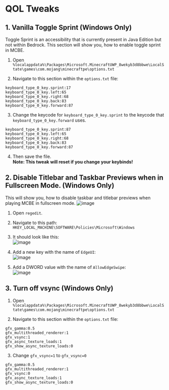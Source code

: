 
# QOL Tweaks

## 1. Vanilla Toggle Sprint (Windows Only)
Toggle Sprint is an accessibility that is currently present in Java Edition but not within Bedrock. This section will show you, how to enable toggle sprint in MCBE.

1. Open `%localappdata%\Packages\Microsoft.MinecraftUWP_8wekyb3d8bbwe\LocalState\games\com.mojang\minecraftpe\options.txt`

2. Navigate to this section within the `options.txt` file:
```
keyboard_type_0_key.sprint:17
keyboard_type_0_key.left:65
keyboard_type_0_key.right:68
keyboard_type_0_key.back:83
keyboard_type_0_key.forward:87
```

3. Change the keycode for `keyboard_type_0_key.sprint` to the keycode that `keyboard_type_0_key.forward` uses.
```
keyboard_type_0_key.sprint:87
keyboard_type_0_key.left:65
keyboard_type_0_key.right:68
keyboard_type_0_key.back:83
keyboard_type_0_key.forward:87
```
4. Then save the file.      
**Note: This tweak will reset if you change your keybinds!**

## 2. Disable Titlebar and Taskbar Previews when in Fullscreen Mode. (Windows Only)
This will show you, how to disable taskbar and titlebar previews when playing MCBE in fullscreen mode.
![image](https://user-images.githubusercontent.com/41850963/140021475-d045e817-165f-432c-9732-d6a2b49eb7d4.png)

1. Open `regedit`.

2. Navigate to this path: `HKEY_LOCAL_MACHINE\SOFTWARE\Policies\Microsoft\Windows`

3. It should look like this:     
![image](https://user-images.githubusercontent.com/41850963/140021433-5d5538a4-190e-4080-b805-e5305ab6d08f.png)

4. Add a new key with the name of `EdgeUI`:   
![image](https://user-images.githubusercontent.com/41850963/140021579-fbd44a7c-aada-462d-84d4-a1ac35352dbd.png)

5. Add a DWORD value with the name of `AllowEdgeSwipe`:           
![image](https://user-images.githubusercontent.com/41850963/140021687-10bfaff7-53a0-4235-a16d-fba09bbaf325.png)

## 3. Turn off vsync (Windows Only)
  
1. Open `%localappdata%\Packages\Microsoft.MinecraftUWP_8wekyb3d8bbwe\LocalState\games\com.mojang\minecraftpe\options.txt`

2. Navigate to this section within the `options.txt` file:
```
gfx_gamma:0.5
gfx_multithreaded_renderer:1
gfx_vsync:1
gfx_async_texture_loads:1
gfx_show_async_texture_loads:0
```

3. Change `gfx_vsync=1` to `gfx_vsync=0`
```
gfx_gamma:0.5
gfx_multithreaded_renderer:1
gfx_vsync:0
gfx_async_texture_loads:1
gfx_show_async_texture_loads:0
```
